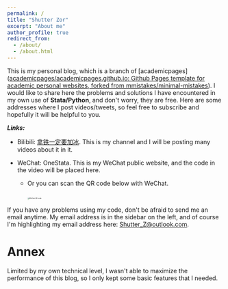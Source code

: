 ```yaml
---
permalink: /
title: "Shutter Zor"
excerpt: "About me"
author_profile: true
redirect_from: 
  - /about/
  - /about.html
---
```


This is my personal blog, which is a branch of [academicpages]([academicpages/academicpages.github.io: Github Pages template for academic personal websites, forked from mmistakes/minimal-mistakes](https://github.com/academicpages/academicpages.github.io)). I would like to share here the problems and solutions I have encountered in my own use of **Stata/Python**, and don't worry, they are free. Here are some addresses where I post videos/tweets, so feel free to subscribe and hopefully it will be helpful to you.

***Links:***

- Bilibili: [拿铁一定要加冰](https://space.bilibili.com/40545247?spm_id_from=333.1007.0.0). This is my channel and I will be posting many videos about it in it.
- WeChat: OneStata. This is my WeChat public website, and the code in the video will be placed here.

  - Or you can scan the QR code below with WeChat.

    ​	 <img src="/images/QRcode.png" alt="WeChat QR code" style="zoom:25%;" />

If you have any problems using my code, don't be afraid to send me an email anytime. My email address is in the sidebar on the left, and of course I'm highlighting my email address here: [Shutter_Z@outlook.com](mailto:Shutter_Z@outlook.com).

Annex
======
Limited by my own technical level, I wasn't able to maximize the performance of this blog, so I only kept some basic features that I needed.
